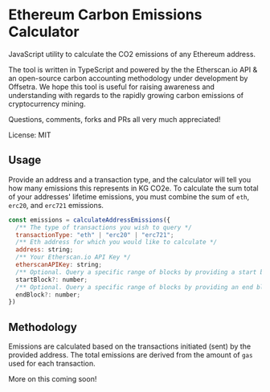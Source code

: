 # Ethereum Carbon Emissions Calculator

JavaScript utility to calculate the CO2 emissions of any Ethereum address.

The tool is written in TypeScript and powered by the the Etherscan.io API & an open-source carbon accounting methodology under development by Offsetra.
We hope this tool is useful for raising awareness and understanding with regards to the rapidly growing carbon emissions of cryptocurrency mining.

Questions, comments, forks and PRs all very much appreciated!

License: MIT

## Usage

Provide an address and a transaction type, and the calculator will tell you how many emissions this represents in KG CO2e.
To calculate the sum total of your addresses' lifetime emissions, you must combine the sum of `eth`, `erc20`, and `erc721` emissions.

```javascript
const emissions = calculateAddressEmissions({
  /** The type of transactions you wish to query */
  transactionType: "eth" | "erc20" | "erc721";
  /** Eth address for which you would like to calculate */
  address: string;
  /** Your Etherscan.io API Key */
  etherscanAPIKey: string;
  /** Optional. Query a specific range of blocks by providing a start block number. Default 0. */
  startBlock?: number;
  /** Optional. Query a specific range of blocks by providing an end block number. Default 99999999 (most recent block available). */
  endBlock?: number;
})
```

## Methodology

Emissions are calculated based on the transactions initiated (sent) by the provided address.
The total emissions are derived from the amount of `gas` used for each transaction.

More on this coming soon!
